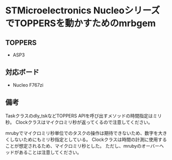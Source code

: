 # STMicroelectronics NucleoシリーズでTOPPERSを動かすためのmrbgem

## TOPPERS
* ASP3

## 対応ボード
* Nucleo F767zi

## 備考

Taskクラスのdly_tskなどTOPPERS APIを呼び出すメソッドの時間指定はミリ秒。
Clockクラスはマイクロミリ秒が返ってくるので注意してください。

mrubyでマイクロミリ秒単位でのタスクの操作は期待できないため、数字を大きくしないためにもミリ秒指定としている。
Clockクラスは時間の計測に使用することが想定されるため、マイクロミリ秒とした。
ただし、mrubyのオーバーヘッドがあることは注意してください。
